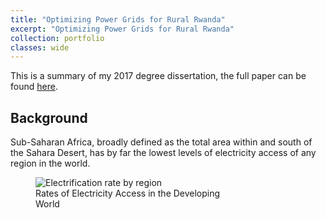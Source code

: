 ```yaml
---
title: "Optimizing Power Grids for Rural Rwanda"
excerpt: "Optimizing Power Grids for Rural Rwanda"
collection: portfolio
classes: wide
---
```

This is a summary of my 2017 degree dissertation, the full paper can be found [here](/assets/papers/Power-Grid-Architectures-for-Sub-Saharan-Africa.pdf).

## Background

Sub-Saharan Africa, broadly defined as the total area within and south of the Sahara Desert, has by far the lowest levels of electricity access of any region in the world.  

<figure style="width: 300px" class="align-right">
  <img src="{{ site.url }}{{ site.baseurl }}/assets/images/p2-electrification.png" alt="Electrification rate by region"> 
  <figcaption>Rates of Electricity Access in the Developing World</figcaption>
</figure> 
 
